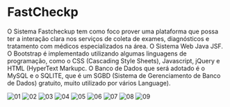 FastCheckp
========

 O Sistema Fastcheckup tem como foco prover uma plataforma que possa ter a interação clara nos serviços de coleta de exames, diagnósticos e tratamento com médicos especializados na área.
 O Sistema Web Java JSF. 
 O Bootstrap é implementado utilizando algumas linguagens de programação, como o CSS (Cascading Style Sheets), Javascript, jQuery e HTML (HyperText Markupc.
 O Banco de Dados que será adotado é o MySQL e o SQLITE, que é um SGBD (Sistema de Gerenciamento de Banco de Dados) gratuito, muito utilizado por vários
Language).
 
 ![01](https://user-images.githubusercontent.com/5403801/131262754-a9172e58-0d26-488d-a476-ea243b85245a.jpg)
 ![02](https://user-images.githubusercontent.com/5403801/131263961-dd28045e-5e60-410c-8ec7-917e6290c8d2.jpg)
![03](https://user-images.githubusercontent.com/5403801/131263963-5e8b4fea-34a0-4ca7-8722-7ecf0f8923ea.jpg)
![04](https://user-images.githubusercontent.com/5403801/131264155-f760a25a-fdfc-47a3-936d-e4e6bcff676b.jpg)
![05](https://user-images.githubusercontent.com/5403801/131264104-aacd760e-935e-4616-bb7a-5d0199ae9a19.jpg)
![06](https://user-images.githubusercontent.com/5403801/131264215-8249c58a-7828-4680-9461-9068e7aecccd.jpg)
![07](https://user-images.githubusercontent.com/5403801/131264340-d51cf0db-e887-4b5e-9a26-6d763d880a48.jpg)
![08](https://user-images.githubusercontent.com/5403801/131264398-865ff9fd-01fa-4b22-8111-f637daff31e6.jpg)
![09](https://user-images.githubusercontent.com/5403801/131264436-b2e5b40c-e742-421e-8aac-1d9237360396.jpg)



























 


 

 
 
 
